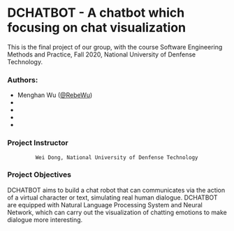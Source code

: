 # DCHATBOT - A chatbot which focusing on chat visualization
This is the final project of our group, with the course Software Engineering Methods and Practice, Fall 2020, National University of Denfense Technology.
### Authors:
* Menghan Wu  ([@RebeWu](https://github.com/RebeWu))
* 
* 
* 
* 
### Project Instructor
             Wei Dong, National University of Denfense Technology
### Project Objectives
DCHATBOT aims to build a chat robot that can communicates via the action of a virtual character or text, simulating real human dialogue. DCHATBOT are equipped with Natural Language Processing System and Neural Network, which can carry out the visualization of chatting emotions to make dialogue more interesting.
